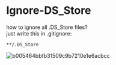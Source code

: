 # Ignore-DS_Store
how to ignore all .DS_Store files? \
just write this in .gitignore:
```
**/.DS_Store
```

![b005464bbfb31509c9b7210e1e6acbcc](https://github.com/user-attachments/assets/245515fa-c12d-4826-808f-629707b83b8a)
